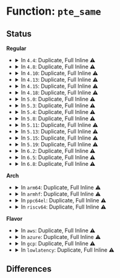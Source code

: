 # Function: <code>pte_same</code>

## Status
<b>Regular</b>
<ul>
<li>
<details>
<summary>In <code>4.4</code>: Duplicate, Full Inline ⚠️</summary>

**Collision:** Static Duplication

**Inline:** Full

**Transformation:** False

**Instances:**

```
In arch/x86/mm/pgtable.c (0)
Location: arch/x86/include/asm/pgtable.h:458
Inline: True
```
```
In mm/gup.c (0)
Location: arch/x86/include/asm/pgtable.h:458
Inline: True
```
```
In mm/memory.c (0)
Location: arch/x86/include/asm/pgtable.h:458
Inline: True
```
```
In mm/swapfile.c (0)
Location: arch/x86/include/asm/pgtable.h:458
Inline: True
```
```
In mm/hugetlb.c (0)
Location: arch/x86/include/asm/pgtable.h:458
Inline: True
```
```
In mm/ksm.c (0)
Location: arch/x86/include/asm/pgtable.h:458
Inline: True
```
</details>
</li>
<li>
<details>
<summary>In <code>4.8</code>: Duplicate, Full Inline ⚠️</summary>

**Collision:** Static Duplication

**Inline:** Full

**Transformation:** False

**Instances:**

```
In arch/x86/mm/pgtable.c (0)
Location: arch/x86/include/asm/pgtable.h:487
Inline: True
```
```
In mm/gup.c (0)
Location: arch/x86/include/asm/pgtable.h:487
Inline: True
```
```
In mm/memory.c (0)
Location: arch/x86/include/asm/pgtable.h:487
Inline: True
```
```
In mm/swapfile.c (0)
Location: arch/x86/include/asm/pgtable.h:487
Inline: True
```
```
In mm/hugetlb.c (0)
Location: arch/x86/include/asm/pgtable.h:487
Inline: True
```
```
In mm/ksm.c (0)
Location: arch/x86/include/asm/pgtable.h:487
Inline: True
```
</details>
</li>
<li>
<details>
<summary>In <code>4.10</code>: Duplicate, Full Inline ⚠️</summary>

**Collision:** Static Duplication

**Inline:** Full

**Transformation:** False

**Instances:**

```
In arch/x86/mm/pgtable.c (0)
Location: arch/x86/include/asm/pgtable.h:487
Inline: True
```
```
In mm/gup.c (0)
Location: arch/x86/include/asm/pgtable.h:487
Inline: True
```
```
In mm/memory.c (0)
Location: arch/x86/include/asm/pgtable.h:487
Inline: True
```
```
In mm/swapfile.c (0)
Location: arch/x86/include/asm/pgtable.h:487
Inline: True
```
```
In mm/hugetlb.c (0)
Location: arch/x86/include/asm/pgtable.h:487
Inline: True
```
```
In mm/ksm.c (0)
Location: arch/x86/include/asm/pgtable.h:487
Inline: True
```
</details>
</li>
<li>
<details>
<summary>In <code>4.13</code>: Duplicate, Full Inline ⚠️</summary>

**Collision:** Static Duplication

**Inline:** Full

**Transformation:** False

**Instances:**

```
In arch/x86/mm/pgtable.c (0)
Location: arch/x86/include/asm/pgtable.h:626
Inline: True
```
```
In mm/gup.c (0)
Location: arch/x86/include/asm/pgtable.h:626
Inline: True
```
```
In mm/memory.c (0)
Location: arch/x86/include/asm/pgtable.h:626
Inline: True
```
```
In mm/swapfile.c (0)
Location: arch/x86/include/asm/pgtable.h:626
Inline: True
```
```
In mm/hugetlb.c (0)
Location: arch/x86/include/asm/pgtable.h:626
Inline: True
```
```
In mm/ksm.c (0)
Location: arch/x86/include/asm/pgtable.h:626
Inline: True
```
</details>
</li>
<li>
<details>
<summary>In <code>4.15</code>: Duplicate, Full Inline ⚠️</summary>

**Collision:** Static Duplication

**Inline:** Full

**Transformation:** False

**Instances:**

```
In arch/x86/mm/pgtable.c (0)
Location: arch/x86/include/asm/pgtable.h:641
Inline: True
```
```
In mm/gup.c (0)
Location: arch/x86/include/asm/pgtable.h:641
Inline: True
```
```
In mm/memory.c (0)
Location: arch/x86/include/asm/pgtable.h:641
Inline: True
```
```
In mm/swapfile.c (0)
Location: arch/x86/include/asm/pgtable.h:641
Inline: True
```
```
In mm/hugetlb.c (0)
Location: arch/x86/include/asm/pgtable.h:641
Inline: True
```
```
In mm/ksm.c (0)
Location: arch/x86/include/asm/pgtable.h:641
Inline: True
```
</details>
</li>
<li>
<details>
<summary>In <code>4.18</code>: Duplicate, Full Inline ⚠️</summary>

**Collision:** Static Duplication

**Inline:** Full

**Transformation:** False

**Instances:**

```
In arch/x86/mm/pgtable.c (0)
Location: arch/x86/include/asm/pgtable.h:683
Inline: True
```
```
In mm/gup.c (0)
Location: arch/x86/include/asm/pgtable.h:683
Inline: True
```
```
In mm/memory.c (0)
Location: arch/x86/include/asm/pgtable.h:683
Inline: True
```
```
In mm/swapfile.c (0)
Location: arch/x86/include/asm/pgtable.h:683
Inline: True
```
```
In mm/hugetlb.c (0)
Location: arch/x86/include/asm/pgtable.h:683
Inline: True
```
```
In mm/ksm.c (0)
Location: arch/x86/include/asm/pgtable.h:683
Inline: True
```
</details>
</li>
<li>
<details>
<summary>In <code>5.0</code>: Duplicate, Full Inline ⚠️</summary>

**Collision:** Static Duplication

**Inline:** Full

**Transformation:** False

**Instances:**

```
In arch/x86/mm/init_64.c (0)
Location: arch/x86/include/asm/pgtable.h:708
Inline: True
```
```
In arch/x86/mm/pgtable.c (0)
Location: arch/x86/include/asm/pgtable.h:708
Inline: True
```
```
In mm/gup.c (0)
Location: arch/x86/include/asm/pgtable.h:708
Inline: True
```
```
In mm/memory.c (0)
Location: arch/x86/include/asm/pgtable.h:708
Inline: True
```
```
In mm/swapfile.c (0)
Location: arch/x86/include/asm/pgtable.h:708
Inline: True
```
```
In mm/hugetlb.c (0)
Location: arch/x86/include/asm/pgtable.h:708
Inline: True
```
```
In mm/ksm.c (0)
Location: arch/x86/include/asm/pgtable.h:708
Inline: True
```
</details>
</li>
<li>
<details>
<summary>In <code>5.3</code>: Duplicate, Full Inline ⚠️</summary>

**Collision:** Static Duplication

**Inline:** Full

**Transformation:** False

**Instances:**

```
In arch/x86/mm/init_64.c (0)
Location: arch/x86/include/asm/pgtable.h:725
Inline: True
```
```
In arch/x86/mm/pgtable.c (0)
Location: arch/x86/include/asm/pgtable.h:725
Inline: True
```
```
In mm/gup.c (0)
Location: arch/x86/include/asm/pgtable.h:725
Inline: True
```
```
In mm/memory.c (0)
Location: arch/x86/include/asm/pgtable.h:725
Inline: True
```
```
In mm/swapfile.c (0)
Location: arch/x86/include/asm/pgtable.h:725
Inline: True
```
```
In mm/hugetlb.c (0)
Location: arch/x86/include/asm/pgtable.h:725
Inline: True
```
```
In mm/ksm.c (0)
Location: arch/x86/include/asm/pgtable.h:725
Inline: True
```
</details>
</li>
<li>
<details>
<summary>In <code>5.4</code>: Duplicate, Full Inline ⚠️</summary>

**Collision:** Static Duplication

**Inline:** Full

**Transformation:** False

**Instances:**

```
In arch/x86/mm/init_64.c (0)
Location: arch/x86/include/asm/pgtable.h:725
Inline: True
```
```
In arch/x86/mm/pgtable.c (0)
Location: arch/x86/include/asm/pgtable.h:725
Inline: True
```
```
In mm/gup.c (0)
Location: arch/x86/include/asm/pgtable.h:725
Inline: True
```
```
In mm/memory.c (0)
Location: arch/x86/include/asm/pgtable.h:725
Inline: True
```
```
In mm/swapfile.c (0)
Location: arch/x86/include/asm/pgtable.h:725
Inline: True
```
```
In mm/hugetlb.c (0)
Location: arch/x86/include/asm/pgtable.h:725
Inline: True
```
```
In mm/ksm.c (0)
Location: arch/x86/include/asm/pgtable.h:725
Inline: True
```
</details>
</li>
<li>
<details>
<summary>In <code>5.8</code>: Duplicate, Full Inline ⚠️</summary>

**Collision:** Static Duplication

**Inline:** Full

**Transformation:** False

**Instances:**

```
In arch/x86/mm/init_64.c (ffffffff8108602b)
Location: arch/x86/include/asm/pgtable.h:761
Inline: True
Inline callers:
  - arch/x86/mm/init_64.c:set_pte_init
```
```
In arch/x86/mm/pgtable.c (ffffffff81089cb5)
Location: arch/x86/include/asm/pgtable.h:761
Inline: True
Inline callers:
  - arch/x86/mm/pgtable.c:ptep_set_access_flags
```
```
In mm/gup.c (0)
Location: arch/x86/include/asm/pgtable.h:761
Inline: True
```
```
In mm/memory.c (ffffffff8129237a)
Location: arch/x86/include/asm/pgtable.h:761
Inline: True
Inline callers:
  - mm/memory.c:handle_pte_fault
  - mm/memory.c:do_numa_page
  - mm/memory.c:do_swap_page
  - mm/memory.c:do_swap_page
  - mm/memory.c:do_wp_page
  - mm/memory.c:finish_mkwrite_fault
  - mm/memory.c:wp_page_copy
  - mm/memory.c:wp_page_copy
```
```
In mm/mprotect.c (0)
Location: arch/x86/include/asm/pgtable.h:761
Inline: True
```
```
In mm/swapfile.c (0)
Location: arch/x86/include/asm/pgtable.h:761
Inline: True
```
```
In mm/hugetlb.c (0)
Location: arch/x86/include/asm/pgtable.h:761
Inline: True
```
```
In mm/ksm.c (ffffffff812d3b21)
Location: arch/x86/include/asm/pgtable.h:761
Inline: True
Inline callers:
  - mm/ksm.c:replace_page
```
</details>
</li>
<li>
<details>
<summary>In <code>5.11</code>: Duplicate, Full Inline ⚠️</summary>

**Collision:** Static Duplication

**Inline:** Full

**Transformation:** False

**Instances:**

```
In arch/x86/mm/init_64.c (ffffffff81bd899f)
Location: arch/x86/include/asm/pgtable.h:760
Inline: True
Inline callers:
  - arch/x86/mm/init_64.c:set_pte_init
```
```
In arch/x86/mm/pgtable.c (ffffffff81089f35)
Location: arch/x86/include/asm/pgtable.h:760
Inline: True
Inline callers:
  - arch/x86/mm/pgtable.c:ptep_set_access_flags
```
```
In mm/gup.c (0)
Location: arch/x86/include/asm/pgtable.h:760
Inline: True
```
```
In mm/memory.c (ffffffff8129cc2a)
Location: arch/x86/include/asm/pgtable.h:760
Inline: True
Inline callers:
  - mm/memory.c:handle_pte_fault
  - mm/memory.c:do_numa_page
  - mm/memory.c:do_swap_page
  - mm/memory.c:do_swap_page
  - mm/memory.c:finish_mkwrite_fault
  - mm/memory.c:wp_page_copy
  - mm/memory.c:wp_page_copy
```
```
In mm/mprotect.c (0)
Location: arch/x86/include/asm/pgtable.h:760
Inline: True
```
```
In mm/swapfile.c (0)
Location: arch/x86/include/asm/pgtable.h:760
Inline: True
```
```
In mm/hugetlb.c (0)
Location: arch/x86/include/asm/pgtable.h:760
Inline: True
```
```
In mm/ksm.c (ffffffff812df521)
Location: arch/x86/include/asm/pgtable.h:760
Inline: True
Inline callers:
  - mm/ksm.c:replace_page
```
</details>
</li>
<li>
<details>
<summary>In <code>5.13</code>: Duplicate, Full Inline ⚠️</summary>

**Collision:** Static Duplication

**Inline:** Full

**Transformation:** False

**Instances:**

```
In arch/x86/mm/init_64.c (ffffffff81bca84f)
Location: arch/x86/include/asm/pgtable.h:760
Inline: True
Inline callers:
  - arch/x86/mm/init_64.c:set_pte_init
```
```
In arch/x86/mm/pgtable.c (ffffffff8108ab95)
Location: arch/x86/include/asm/pgtable.h:760
Inline: True
Inline callers:
  - arch/x86/mm/pgtable.c:ptep_set_access_flags
```
```
In mm/gup.c (0)
Location: arch/x86/include/asm/pgtable.h:760
Inline: True
```
```
In mm/memory.c (ffffffff812a57b2)
Location: arch/x86/include/asm/pgtable.h:760
Inline: True
Inline callers:
  - mm/memory.c:generic_access_phys
  - mm/memory.c:handle_pte_fault
  - mm/memory.c:do_numa_page
  - mm/memory.c:do_numa_page
  - mm/memory.c:do_swap_page
  - mm/memory.c:do_swap_page
  - mm/memory.c:finish_mkwrite_fault
  - mm/memory.c:wp_page_copy
  - mm/memory.c:wp_page_copy
```
```
In mm/mprotect.c (0)
Location: arch/x86/include/asm/pgtable.h:760
Inline: True
```
```
In mm/swapfile.c (0)
Location: arch/x86/include/asm/pgtable.h:760
Inline: True
```
```
In mm/hugetlb.c (0)
Location: arch/x86/include/asm/pgtable.h:760
Inline: True
```
```
In mm/ksm.c (ffffffff812e7e3e)
Location: arch/x86/include/asm/pgtable.h:760
Inline: True
Inline callers:
  - mm/ksm.c:replace_page
```
</details>
</li>
<li>
<details>
<summary>In <code>5.15</code>: Duplicate, Full Inline ⚠️</summary>

**Collision:** Static Duplication

**Inline:** Full

**Transformation:** False

**Instances:**

```
In arch/x86/mm/init_64.c (ffffffff81c9fd37)
Location: arch/x86/include/asm/pgtable.h:731
Inline: True
Inline callers:
  - arch/x86/mm/init_64.c:set_pte_init
```
```
In arch/x86/mm/pgtable.c (ffffffff8109a135)
Location: arch/x86/include/asm/pgtable.h:731
Inline: True
Inline callers:
  - arch/x86/mm/pgtable.c:ptep_set_access_flags
```
```
In mm/gup.c (0)
Location: arch/x86/include/asm/pgtable.h:731
Inline: True
```
```
In mm/memory.c (ffffffff812e6c9e)
Location: arch/x86/include/asm/pgtable.h:731
Inline: True
Inline callers:
  - mm/memory.c:generic_access_phys
  - mm/memory.c:handle_pte_fault
  - mm/memory.c:do_numa_page
  - mm/memory.c:do_numa_page
  - mm/memory.c:do_swap_page
  - mm/memory.c:do_swap_page
  - mm/memory.c:remove_device_exclusive_entry
  - mm/memory.c:finish_mkwrite_fault
  - mm/memory.c:wp_page_copy
  - mm/memory.c:wp_page_copy
```
```
In mm/mprotect.c (0)
Location: arch/x86/include/asm/pgtable.h:731
Inline: True
```
```
In mm/swapfile.c (0)
Location: arch/x86/include/asm/pgtable.h:731
Inline: True
```
```
In mm/hugetlb.c (0)
Location: arch/x86/include/asm/pgtable.h:731
Inline: True
```
```
In mm/ksm.c (ffffffff8132fd6e)
Location: arch/x86/include/asm/pgtable.h:731
Inline: True
Inline callers:
  - mm/ksm.c:replace_page
```
</details>
</li>
<li>
<details>
<summary>In <code>5.19</code>: Duplicate, Full Inline ⚠️</summary>

**Collision:** Static Duplication

**Inline:** Full

**Transformation:** False

**Instances:**

```
In arch/x86/mm/init_64.c (ffffffff81e4f42b)
Location: arch/x86/include/asm/pgtable.h:729
Inline: True
Inline callers:
  - arch/x86/mm/init_64.c:set_pte_init
```
```
In arch/x86/mm/pgtable.c (ffffffff810ad215)
Location: arch/x86/include/asm/pgtable.h:729
Inline: True
Inline callers:
  - arch/x86/mm/pgtable.c:ptep_set_access_flags
```
```
In mm/gup.c (0)
Location: arch/x86/include/asm/pgtable.h:729
Inline: True
```
```
In mm/memory.c (ffffffff8133da4b)
Location: arch/x86/include/asm/pgtable.h:729
Inline: True
Inline callers:
  - mm/memory.c:generic_access_phys
  - mm/memory.c:handle_pte_fault
  - mm/memory.c:do_numa_page
  - mm/memory.c:do_numa_page
  - mm/memory.c:finish_fault
  - mm/memory.c:do_swap_page
  - mm/memory.c:do_swap_page
  - mm/memory.c:remove_device_exclusive_entry
  - mm/memory.c:finish_mkwrite_fault
  - mm/memory.c:wp_page_copy
  - mm/memory.c:wp_page_copy
```
```
In mm/mprotect.c (0)
Location: arch/x86/include/asm/pgtable.h:729
Inline: True
```
```
In mm/swapfile.c (0)
Location: arch/x86/include/asm/pgtable.h:729
Inline: True
```
```
In mm/hugetlb.c (ffffffff81390652)
Location: arch/x86/include/asm/pgtable.h:729
Inline: True
Inline callers:
  - mm/hugetlb.c:hugetlb_no_page
```
```
In mm/ksm.c (ffffffff813a0138)
Location: arch/x86/include/asm/pgtable.h:729
Inline: True
Inline callers:
  - mm/ksm.c:replace_page
```
</details>
</li>
<li>
<details>
<summary>In <code>6.2</code>: Duplicate, Full Inline ⚠️</summary>

**Collision:** Static Duplication

**Inline:** Full

**Transformation:** False

**Instances:**

```
In arch/x86/mm/init_64.c (0)
Location: arch/x86/include/asm/pgtable.h:746
Inline: True
```
```
In arch/x86/mm/pgtable.c (ffffffff810c72c5)
Location: arch/x86/include/asm/pgtable.h:746
Inline: True
Inline callers:
  - arch/x86/mm/pgtable.c:ptep_set_access_flags
```
```
In mm/gup.c (0)
Location: arch/x86/include/asm/pgtable.h:746
Inline: True
```
```
In mm/memory.c (ffffffff813b6b4f)
Location: arch/x86/include/asm/pgtable.h:746
Inline: True
Inline callers:
  - mm/memory.c:generic_access_phys
  - mm/memory.c:handle_pte_fault
  - mm/memory.c:do_numa_page
  - mm/memory.c:do_numa_page
  - mm/memory.c:finish_fault
  - mm/memory.c:do_swap_page
  - mm/memory.c:do_swap_page
  - mm/memory.c:do_swap_page
  - mm/memory.c:handle_pte_marker
  - mm/memory.c:remove_device_exclusive_entry
  - mm/memory.c:finish_mkwrite_fault
  - mm/memory.c:wp_page_copy
  - mm/memory.c:wp_page_copy
```
```
In mm/mprotect.c (0)
Location: arch/x86/include/asm/pgtable.h:746
Inline: True
```
```
In mm/swapfile.c (0)
Location: arch/x86/include/asm/pgtable.h:746
Inline: True
```
```
In mm/hugetlb.c (ffffffff81410c53)
Location: arch/x86/include/asm/pgtable.h:746
Inline: True
Inline callers:
  - mm/hugetlb.c:hugetlb_no_page
  - mm/hugetlb.c:hugetlb_no_page
  - mm/hugetlb.c:hugetlb_no_page
  - mm/hugetlb.c:hugetlb_no_page
```
```
In mm/ksm.c (ffffffff8141f01f)
Location: arch/x86/include/asm/pgtable.h:746
Inline: True
Inline callers:
  - mm/ksm.c:replace_page
```
</details>
</li>
<li>
<details>
<summary>In <code>6.5</code>: Duplicate, Full Inline ⚠️</summary>

**Collision:** Static Duplication

**Inline:** Full

**Transformation:** False

**Instances:**

```
In arch/x86/mm/init_64.c (0)
Location: arch/x86/include/asm/pgtable.h:747
Inline: True
```
```
In arch/x86/mm/pgtable.c (ffffffff810caa15)
Location: arch/x86/include/asm/pgtable.h:747
Inline: True
Inline callers:
  - arch/x86/mm/pgtable.c:ptep_set_access_flags
```
```
In mm/gup.c (0)
Location: arch/x86/include/asm/pgtable.h:747
Inline: True
```
```
In mm/memory.c (ffffffff813f1093)
Location: arch/x86/include/asm/pgtable.h:747
Inline: True
Inline callers:
  - mm/memory.c:do_numa_page
  - mm/memory.c:do_numa_page
  - mm/memory.c:do_swap_page
  - mm/memory.c:do_swap_page
  - mm/memory.c:do_swap_page
  - mm/memory.c:handle_pte_marker
  - mm/memory.c:remove_device_exclusive_entry
  - mm/memory.c:finish_mkwrite_fault
  - mm/memory.c:wp_page_copy
  - mm/memory.c:__wp_page_copy_user
```
```
In mm/mprotect.c (0)
Location: arch/x86/include/asm/pgtable.h:747
Inline: True
```
```
In mm/swapfile.c (0)
Location: arch/x86/include/asm/pgtable.h:747
Inline: True
```
```
In mm/hugetlb.c (ffffffff8144409f)
Location: arch/x86/include/asm/pgtable.h:747
Inline: True
Inline callers:
  - mm/hugetlb.c:hugetlb_no_page
  - mm/hugetlb.c:hugetlb_no_page
  - mm/hugetlb.c:hugetlb_no_page
  - mm/hugetlb.c:hugetlb_no_page
```
```
In mm/ksm.c (ffffffff81453bd2)
Location: arch/x86/include/asm/pgtable.h:747
Inline: True
Inline callers:
  - mm/ksm.c:replace_page
```
</details>
</li>
<li>
<details>
<summary>In <code>6.8</code>: Duplicate, Full Inline ⚠️</summary>

**Collision:** Static Duplication

**Inline:** Full

**Transformation:** False

**Instances:**

```
In arch/x86/mm/init_64.c (0)
Location: arch/x86/include/asm/pgtable.h:954
Inline: True
```
```
In arch/x86/mm/pgtable.c (ffffffff810d2f65)
Location: arch/x86/include/asm/pgtable.h:954
Inline: True
Inline callers:
  - arch/x86/mm/pgtable.c:ptep_set_access_flags
```
```
In mm/gup.c (0)
Location: arch/x86/include/asm/pgtable.h:954
Inline: True
```
```
In mm/memory.c (ffffffff8141bd8a)
Location: arch/x86/include/asm/pgtable.h:954
Inline: True
Inline callers:
  - mm/memory.c:do_numa_page
  - mm/memory.c:do_numa_page
  - mm/memory.c:do_swap_page
  - mm/memory.c:do_swap_page
  - mm/memory.c:do_swap_page
  - mm/memory.c:handle_pte_marker
  - mm/memory.c:remove_device_exclusive_entry
  - mm/memory.c:finish_mkwrite_fault
  - mm/memory.c:wp_page_copy
  - mm/memory.c:__wp_page_copy_user
```
```
In mm/mprotect.c (0)
Location: arch/x86/include/asm/pgtable.h:954
Inline: True
```
```
In mm/swapfile.c (0)
Location: arch/x86/include/asm/pgtable.h:954
Inline: True
```
```
In mm/hugetlb.c (ffffffff8147e170)
Location: arch/x86/include/asm/pgtable.h:954
Inline: True
Inline callers:
  - mm/hugetlb.c:hugetlb_no_page
  - mm/hugetlb.c:hugetlb_no_page
  - mm/hugetlb.c:hugetlb_no_page
  - mm/hugetlb.c:hugetlb_no_page
```
```
In mm/ksm.c (ffffffff8148e419)
Location: arch/x86/include/asm/pgtable.h:954
Inline: True
Inline callers:
  - mm/ksm.c:replace_page
```
```
In mm/userfaultfd.c (ffffffff814cfeef)
Location: arch/x86/include/asm/pgtable.h:954
Inline: True
```
</details>
</li>
</ul>
<b>Arch</b>
<ul>
<li>
<details>
<summary>In <code>arm64</code>: Duplicate, Full Inline ⚠️</summary>

**Collision:** Static Duplication

**Inline:** Full

**Transformation:** False

**Instances:**

```
In arch/arm64/mm/fault.c (0)
Location: include/asm-generic/pgtable.h:333
Inline: True
```
```
In mm/gup.c (0)
Location: include/asm-generic/pgtable.h:333
Inline: True
```
```
In mm/memory.c (0)
Location: include/asm-generic/pgtable.h:333
Inline: True
```
```
In mm/swapfile.c (0)
Location: include/asm-generic/pgtable.h:333
Inline: True
```
```
In mm/hugetlb.c (0)
Location: include/asm-generic/pgtable.h:333
Inline: True
```
```
In mm/ksm.c (0)
Location: include/asm-generic/pgtable.h:333
Inline: True
```
</details>
</li>
<li>
<details>
<summary>In <code>armhf</code>: Duplicate, Full Inline ⚠️</summary>

**Collision:** Static Duplication

**Inline:** Full

**Transformation:** False

**Instances:**

```
In mm/gup.c (0)
Location: include/asm-generic/pgtable.h:333
Inline: True
```
```
In mm/memory.c (0)
Location: include/asm-generic/pgtable.h:333
Inline: True
```
```
In mm/pgtable-generic.c (0)
Location: include/asm-generic/pgtable.h:333
Inline: True
```
```
In mm/swapfile.c (0)
Location: include/asm-generic/pgtable.h:333
Inline: True
```
```
In mm/ksm.c (0)
Location: include/asm-generic/pgtable.h:333
Inline: True
```
</details>
</li>
<li>
<details>
<summary>In <code>ppc64el</code>: Duplicate, Full Inline ⚠️</summary>

**Collision:** Static Duplication

**Inline:** Full

**Transformation:** False

**Instances:**

```
In arch/powerpc/mm/pgtable.c (c000000000088060)
Location: arch/powerpc/include/asm/book3s/64/pgtable.h:801
Inline: True
Inline callers:
  - arch/powerpc/mm/pgtable.c:huge_ptep_set_access_flags
  - arch/powerpc/mm/pgtable.c:ptep_set_access_flags
```
```
In mm/gup.c (c0000000003b6624)
Location: arch/powerpc/include/asm/book3s/64/pgtable.h:801
Inline: True
Inline callers:
  - mm/gup.c:follow_page_pte
```
```
In mm/memory.c (c0000000003c41bc)
Location: arch/powerpc/include/asm/book3s/64/pgtable.h:801
Inline: True
Inline callers:
  - mm/memory.c:__handle_mm_fault
  - mm/memory.c:do_numa_page
  - mm/memory.c:do_swap_page
  - mm/memory.c:do_swap_page
  - mm/memory.c:do_wp_page
  - mm/memory.c:finish_mkwrite_fault
  - mm/memory.c:wp_page_copy
```
```
In mm/swapfile.c (c0000000003fc5d4)
Location: arch/powerpc/include/asm/book3s/64/pgtable.h:801
Inline: True
Inline callers:
  - mm/swapfile.c:unuse_pte_range
```
```
In mm/hugetlb.c (c00000000040e670)
Location: arch/powerpc/include/asm/book3s/64/pgtable.h:801
Inline: True
Inline callers:
  - mm/hugetlb.c:hugetlb_fault
  - mm/hugetlb.c:hugetlb_cow
  - mm/hugetlb.c:hugetlb_cow
```
```
In mm/ksm.c (c00000000041ac94)
Location: arch/powerpc/include/asm/book3s/64/pgtable.h:801
Inline: True
Inline callers:
  - mm/ksm.c:replace_page
```
</details>
</li>
<li>
<details>
<summary>In <code>riscv64</code>: Duplicate, Full Inline ⚠️</summary>

**Collision:** Static Duplication

**Inline:** Full

**Transformation:** False

**Instances:**

```
In mm/gup.c (0)
Location: arch/riscv/include/asm/pgtable.h:316
Inline: True
```
```
In mm/memory.c (0)
Location: arch/riscv/include/asm/pgtable.h:316
Inline: True
```
```
In mm/swapfile.c (0)
Location: arch/riscv/include/asm/pgtable.h:316
Inline: True
```
```
In mm/hugetlb.c (0)
Location: arch/riscv/include/asm/pgtable.h:316
Inline: True
```
```
In mm/ksm.c (0)
Location: arch/riscv/include/asm/pgtable.h:316
Inline: True
```
</details>
</li>
</ul>
<b>Flavor</b>
<ul>
<li>
<details>
<summary>In <code>aws</code>: Duplicate, Full Inline ⚠️</summary>

**Collision:** Static Duplication

**Inline:** Full

**Transformation:** False

**Instances:**

```
In arch/x86/mm/init_64.c (0)
Location: arch/x86/include/asm/pgtable.h:725
Inline: True
```
```
In arch/x86/mm/pgtable.c (0)
Location: arch/x86/include/asm/pgtable.h:725
Inline: True
```
```
In mm/gup.c (0)
Location: arch/x86/include/asm/pgtable.h:725
Inline: True
```
```
In mm/memory.c (0)
Location: arch/x86/include/asm/pgtable.h:725
Inline: True
```
```
In mm/swapfile.c (0)
Location: arch/x86/include/asm/pgtable.h:725
Inline: True
```
```
In mm/hugetlb.c (0)
Location: arch/x86/include/asm/pgtable.h:725
Inline: True
```
```
In mm/ksm.c (0)
Location: arch/x86/include/asm/pgtable.h:725
Inline: True
```
</details>
</li>
<li>
<details>
<summary>In <code>azure</code>: Duplicate, Full Inline ⚠️</summary>

**Collision:** Static Duplication

**Inline:** Full

**Transformation:** False

**Instances:**

```
In arch/x86/mm/init_64.c (0)
Location: arch/x86/include/asm/pgtable.h:725
Inline: True
```
```
In arch/x86/mm/pgtable.c (0)
Location: arch/x86/include/asm/pgtable.h:725
Inline: True
```
```
In mm/gup.c (0)
Location: arch/x86/include/asm/pgtable.h:725
Inline: True
```
```
In mm/memory.c (0)
Location: arch/x86/include/asm/pgtable.h:725
Inline: True
```
```
In mm/swapfile.c (0)
Location: arch/x86/include/asm/pgtable.h:725
Inline: True
```
```
In mm/hugetlb.c (0)
Location: arch/x86/include/asm/pgtable.h:725
Inline: True
```
```
In mm/ksm.c (0)
Location: arch/x86/include/asm/pgtable.h:725
Inline: True
```
</details>
</li>
<li>
<details>
<summary>In <code>gcp</code>: Duplicate, Full Inline ⚠️</summary>

**Collision:** Static Duplication

**Inline:** Full

**Transformation:** False

**Instances:**

```
In arch/x86/mm/init_64.c (0)
Location: arch/x86/include/asm/pgtable.h:725
Inline: True
```
```
In arch/x86/mm/pgtable.c (0)
Location: arch/x86/include/asm/pgtable.h:725
Inline: True
```
```
In mm/gup.c (0)
Location: arch/x86/include/asm/pgtable.h:725
Inline: True
```
```
In mm/memory.c (0)
Location: arch/x86/include/asm/pgtable.h:725
Inline: True
```
```
In mm/swapfile.c (0)
Location: arch/x86/include/asm/pgtable.h:725
Inline: True
```
```
In mm/hugetlb.c (0)
Location: arch/x86/include/asm/pgtable.h:725
Inline: True
```
```
In mm/ksm.c (0)
Location: arch/x86/include/asm/pgtable.h:725
Inline: True
```
</details>
</li>
<li>
<details>
<summary>In <code>lowlatency</code>: Duplicate, Full Inline ⚠️</summary>

**Collision:** Static Duplication

**Inline:** Full

**Transformation:** False

**Instances:**

```
In arch/x86/mm/init_64.c (0)
Location: arch/x86/include/asm/pgtable.h:725
Inline: True
```
```
In arch/x86/mm/pgtable.c (0)
Location: arch/x86/include/asm/pgtable.h:725
Inline: True
```
```
In mm/gup.c (0)
Location: arch/x86/include/asm/pgtable.h:725
Inline: True
```
```
In mm/memory.c (0)
Location: arch/x86/include/asm/pgtable.h:725
Inline: True
```
```
In mm/swapfile.c (0)
Location: arch/x86/include/asm/pgtable.h:725
Inline: True
```
```
In mm/hugetlb.c (0)
Location: arch/x86/include/asm/pgtable.h:725
Inline: True
```
```
In mm/ksm.c (0)
Location: arch/x86/include/asm/pgtable.h:725
Inline: True
```
</details>
</li>
</ul>

## Differences
